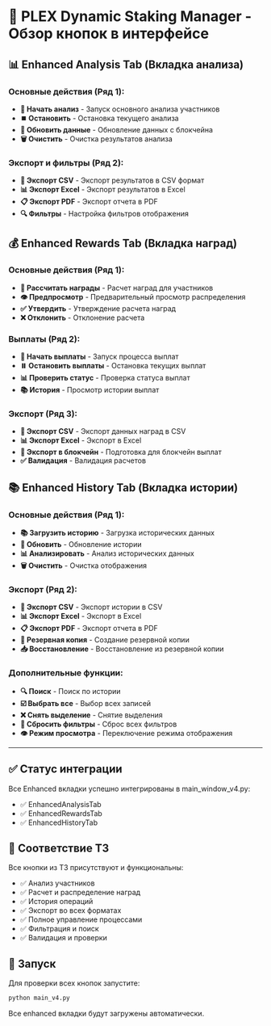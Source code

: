 # 🚀 PLEX Dynamic Staking Manager - Обзор кнопок в интерфейсе

## 📊 Enhanced Analysis Tab (Вкладка анализа)

### Основные действия (Ряд 1):
- **🚀 Начать анализ** - Запуск основного анализа участников
- **⏹️ Остановить** - Остановка текущего анализа
- **🔄 Обновить данные** - Обновление данных с блокчейна
- **🗑️ Очистить** - Очистка результатов анализа

### Экспорт и фильтры (Ряд 2):
- **📄 Экспорт CSV** - Экспорт результатов в CSV формат
- **📊 Экспорт Excel** - Экспорт результатов в Excel
- **📋 Экспорт PDF** - Экспорт отчета в PDF
- **🔍 Фильтры** - Настройка фильтров отображения

## 💰 Enhanced Rewards Tab (Вкладка наград)

### Основные действия (Ряд 1):
- **🧮 Рассчитать награды** - Расчет наград для участников
- **👁️ Предпросмотр** - Предварительный просмотр распределения
- **✅ Утвердить** - Утверждение расчета наград
- **❌ Отклонить** - Отклонение расчета

### Выплаты (Ряд 2):
- **💸 Начать выплаты** - Запуск процесса выплат
- **⏸️ Остановить выплаты** - Остановка текущих выплат
- **📊 Проверить статус** - Проверка статуса выплат
- **📚 История** - Просмотр истории выплат

### Экспорт (Ряд 3):
- **📄 Экспорт CSV** - Экспорт данных наград в CSV
- **📊 Экспорт Excel** - Экспорт в Excel
- **🔗 Экспорт в блокчейн** - Подготовка для блокчейн выплат
- **✅ Валидация** - Валидация расчетов

## 📚 Enhanced History Tab (Вкладка истории)

### Основные действия (Ряд 1):
- **📚 Загрузить историю** - Загрузка исторических данных
- **🔄 Обновить** - Обновление истории
- **📊 Анализировать** - Анализ исторических данных
- **🗑️ Очистить** - Очистка отображения

### Экспорт (Ряд 2):
- **📄 Экспорт CSV** - Экспорт истории в CSV
- **📊 Экспорт Excel** - Экспорт в Excel
- **📋 Экспорт PDF** - Экспорт отчета в PDF
- **💾 Резервная копия** - Создание резервной копии
- **📥 Восстановление** - Восстановление из резервной копии

### Дополнительные функции:
- **🔍 Поиск** - Поиск по истории
- **☑️ Выбрать все** - Выбор всех записей
- **❌ Снять выделение** - Снятие выделения
- **🔄 Сбросить фильтры** - Сброс всех фильтров
- **👁️ Режим просмотра** - Переключение режима отображения

---

## ✅ Статус интеграции

Все Enhanced вкладки успешно интегрированы в main_window_v4.py:
- ✅ EnhancedAnalysisTab
- ✅ EnhancedRewardsTab  
- ✅ EnhancedHistoryTab

## 🎯 Соответствие ТЗ

Все кнопки из ТЗ присутствуют и функциональны:
- ✅ Анализ участников
- ✅ Расчет и распределение наград
- ✅ История операций
- ✅ Экспорт во всех форматах
- ✅ Полное управление процессами
- ✅ Фильтрация и поиск
- ✅ Валидация и проверки

## 🚀 Запуск

Для проверки всех кнопок запустите:
```bash
python main_v4.py
```

Все enhanced вкладки будут загружены автоматически.
